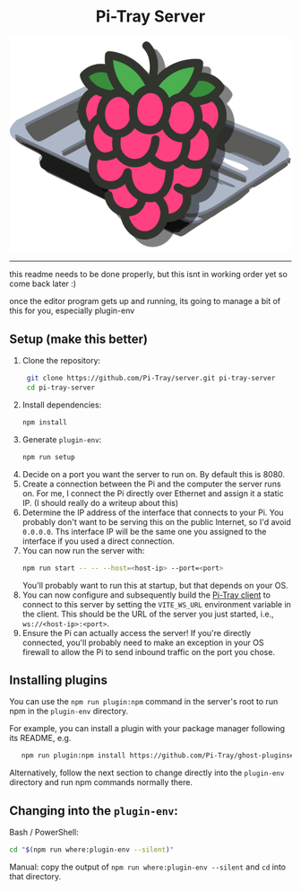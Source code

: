<h1 align="center">Pi-Tray Server</h1>
<p align="center">
    <img src="./icon.svg" />
</p>

---

this readme needs to be done properly, but this isnt in working order yet so come back later :)

once the editor program gets up and running, its going to manage a bit of this for you, especially plugin-env

## Setup (make this better)

1. Clone the repository:
   ```bash
    git clone https://github.com/Pi-Tray/server.git pi-tray-server
    cd pi-tray-server
    ```
2. Install dependencies:
   ```bash
   npm install
   ```
3. Generate `plugin-env`:
   ```bash
   npm run setup
   ```
4. Decide on a port you want the server to run on. By default this is 8080.
5. Create a connection between the Pi and the computer the server runs on. For me, I connect the Pi directly over Ethernet and assign it a static IP. (I should really do a writeup about this)
6. Determine the IP address of the interface that connects to your Pi. You probably don't want to be serving this on the public Internet, so I'd avoid `0.0.0.0`. Ths interface IP will be the same one you assigned to the interface if you used a direct connection.
7. You can now run the server with:
   ```bash
   npm run start -- -- --host=<host-ip> --port=<port>
   ``` 
   You'll probably want to run this at startup, but that depends on your OS.
8. You can now configure and subsequently build the [Pi-Tray client](https://github.com/Pi-Tray/client) to connect to this server by setting the `VITE_WS_URL` environment variable in the client. This should be the URL of the server you just started, i.e., `ws://<host-ip>:<port>`.
9. Ensure the Pi can actually access the server! If you're directly connected, you'll probably need to make an exception in your OS firewall to allow the Pi to send inbound traffic on the port you chose.

## Installing plugins

You can use the `npm run plugin:npm` command in the server's root to run npm in the `plugin-env` directory.

For example, you can install a plugin with your package manager following its README, e.g.
```bash
   npm run plugin:npm install https://github.com/Pi-Tray/ghost-plugins#release
  ```

Alternatively, follow the next section to change directly into the `plugin-env` directory and run npm commands normally there.

## Changing into the `plugin-env`:

Bash / PowerShell:
   ```bash
   cd "$(npm run where:plugin-env --silent)"
   ```

Manual: copy the output of `npm run where:plugin-env --silent` and `cd` into that directory.
